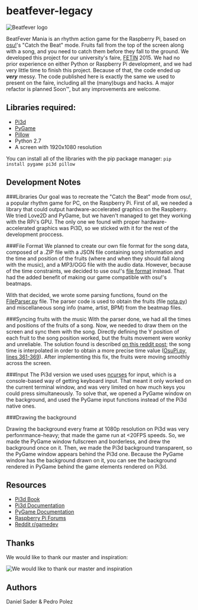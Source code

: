 # beatfever-legacy
![Beatfever logo](http://i.imgur.com/5zG4Sum.png)

BeatFever Mania is an rhythm action game for the Raspberry Pi, based on [osu!](http://osu.ppy.sh/)'s "Catch the Beat" mode. Fruits fall from the top of the screen along with a song, and you need to catch them before they fall to the ground. We developed this project for our university's faire, [FETIN](http://www.inatel.br/fetin/) 2015. We had no prior experience on either Python or Raspberry Pi development, and we had very little time to finish this project. Because of that, the code ended up ___very___ messy. The code published here is exactly the same we used to present on the faire, including all the (many)bugs and hacks.
A major refactor is planned Soon™, but any improvements are welcome.

## Libraries required:
- [Pi3d](https://github.com/tipam/pi3d)
- [PyGame](http://www.pygame.org/)
- [Pillow](https://python-pillow.github.io/)
- Python 2.7
- A screen with 1920x1080 resolution

You can install all of the libraries with the pip package manager:
`pip install pygame pi3d pillow`

## Development Notes
###Libraries
Our goal was to recreate the "Catch the Beat" mode from osu!, a popular rhythm game for PC, on the Raspberry Pi. First of all, we needed a library that could output hardware-accelerated graphics on the Raspberry. We tried Love2D and PyGame, but we haven't managed to get they working with the RPi's GPU. The only one we found with proper hardware-accelerated graphics was Pi3D, so we sticked with it for the rest of the development proccess.

###File Format
We planned to create our own file format for the song data, composed of a .ZIP file with a JSON file containing song information and the time and position of the fruits (where and when they should fall along with the music), and a MP3/OGG file with the audio data. However, because of the time constraints, we decided to use osu!'s [file format](https://osu.ppy.sh/wiki/Osu_(file_format)) instead. That had the added benefit of making our game compatible with osu!'s beatmaps.

With that decided, we wrote some parsing functions, found on the [FileParser.py](https://github.com/danielpontello/beatfever-legacy/blob/master/FileParser.py) file. The parser code is used to obtain the fruits (file [nota.py](https://github.com/danielpontello/beatfever-legacy/blob/master/nota.py)) and miscellaneous song info (name, artist, BPM) from the beatmap files.

###Syncing fruits with the music
With the parser done, we had all the times and positions of the fruits of a song. Now, we needed to draw them on the screen and sync them with the song. Directly defining the Y position of each fruit to the song position worked, but the fruits movement were wonky and unreliable. The solution found is described [on this reddit post](https://www.reddit.com/r/gamedev/comments/13y26t/how_do_rhythm_games_stay_in_sync_with_the_music/c78aawd); the song time is interpolated in order to obtain a more precise time value ([OsuPi.py, lines 361-369](https://github.com/danielpontello/beatfever-legacy/blob/master/OsuPi.py#L361-L369)). After implementing this fix, the fruits were moving smoothly across the screen.

###Input
The Pi3d version we used uses [ncurses](https://www.gnu.org/software/ncurses/) for input, which is a console-based way of getting keyboard input. That meant it only worked on the current terminal window, and was very limited on how much keys you could press simultaneously. To solve that, we opened a PyGame window on the background, and used the PyGame input functions instead of the Pi3d native ones.

###Drawing the background

Drawing the background every frame at 1080p resolution on Pi3d was very perfonrmance-heavy; that made the game run at <20FPS speeds. So, we made the PyGame window fullscreen and borderless, and drew the background once on it. Then, we made the Pi3d background transparent, so the PyGame window appears behind the Pi3d one. Because the PyGame window has the background drawn on it, you can see the background rendered in PyGame behind the game elements rendered on Pi3d.

## Resources
- [Pi3d Book](http://paddywwoof.github.io/pi3d_book/_build/html/)
- [Pi3d Documentation](https://pi3d.github.io/html/)
- [PyGame Documentation](https://www.pygame.org/docs/)
- [Raspberry Pi Forums](https://www.raspberrypi.org/forums/)
- [Reddit r/gamedev](https://www.reddit.com/r/gamedev)

## Thanks
We would like to thank our master and inspiration:

![We would like to thank our master and inspiration](http://i.imgur.com/jktSRrJ.jpg)

## Authors
Daniel Sader & Pedro Polez
